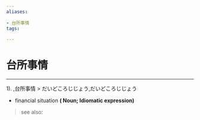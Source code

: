 ```yaml
---
aliases:
    
- 台所事情
tags:
    
---
```


# 台所事情
---
1).
,台所事情 > だいどころじじょう,だいどころじじょう

- financial situation
**( Noun; Idiomatic expression)**
> see also: 
            
